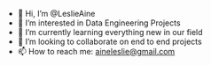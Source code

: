 - 👋 Hi, I’m @LeslieAine
- 👀 I’m interested in Data Engineering Projects
- 🌱 I’m currently learning everything new in our field
- 💞️ I’m looking to collaborate on end to end projects
- 📫 How to reach me: aineleslie@gmail.com

<!---
--->

